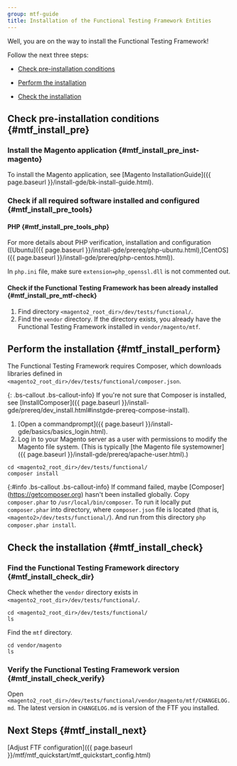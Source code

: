 ```yaml
---
group: mtf-guide
title: Installation of the Functional Testing Framework Entities
---
```


Well, you are on the way to install the Functional Testing Framework!

Follow the next three steps:

- [Check pre-installation conditions](#mtf_install_pre)

- [Perform the installation](#mtf_install_perform)

- [Check the installation](#mtf_install_check)

## Check pre-installation conditions {#mtf_install_pre}

### Install the Magento application {#mtf_install_pre_inst-magento}

To install the Magento application, see [Magento InstallationGuide]({{ page.baseurl }}/install-gde/bk-install-guide.html).

### Check if all required software installed and configured {#mtf_install_pre_tools}

#### PHP {#mtf_install_pre_tools_php}

For more details about PHP verification, installation and configuration ([Ubuntu]({{ page.baseurl }}/install-gde/prereq/php-ubuntu.html),[CentOS]({{ page.baseurl }}/install-gde/prereq/php-centos.html)).

<div class="bs-callout bs-callout-warning">
    <p>In <code>php.ini</code> file, make sure <code>extension=php_openssl.dll</code> is not commented out.</p>
</div>

#### Check if the Functional Testing Framework has been already installed {#mtf_install_pre_mtf-check}

1. Find directory `<magento2_root_dir>/dev/tests/functional/`.
1. Find the `vendor` directory. If the directory exists, you already have the Functional Testing Framework installed in `vendor/magento/mtf`.

## Perform the installation {#mtf_install_perform}

The Functional Testing Framework requires Composer, which downloads libraries defined in `<magento2_root_dir>/dev/tests/functional/composer.json`.

{: .bs-callout .bs-callout-info}
If you're not sure that Composer is installed, see [InstallComposer]({{ page.baseurl }}/install-gde/prereq/dev_install.html#instgde-prereq-compose-install).

1.    [Open a commandprompt]({{ page.baseurl }}/install-gde/basics/basics_login.html).
1.    Log in to your Magento server as a user with permissions to modify the Magento file system. (This is typically [the Magento file systemowner]({{ page.baseurl }}/install-gde/prereq/apache-user.html).)

    cd <magento2_root_dir>/dev/tests/functional/
    composer install

{:#info .bs-callout .bs-callout-info}
If command failed, maybe [Composer\](https://getcomposer.org) hasn't been installed globally.
Copy `composer.phar` to `/usr/local/bin/composer`.
To run it locally put `composer.phar` into directory, where `composer.json` file is located (that is, `<magento2>/dev/tests/functional/`).
And run from this directory `php composer.phar install`.

## Check the installation {#mtf_install_check}

### Find the Functional Testing Framework directory {#mtf_install_check_dir}

Check whether the `vendor` directory exists in `<magento2_root_dir>/dev/tests/functional/`.

    cd <magento2_root_dir>/dev/tests/functional/
    ls

Find the `mtf` directory.

    cd vendor/magento
    ls

### Verify the Functional Testing Framework version {#mtf_install_check_verify}

Open `<magento2_root_dir>/dev/tests/functional/vendor/magento/mtf/CHANGELOG.md`. The latest version in `CHANGELOG.md` is version of the FTF you installed.

## Next Steps {#mtf_install_next}

[Adjust FTF configuration]({{ page.baseurl }}/mtf/mtf_quickstart/mtf_quickstart_config.html)
